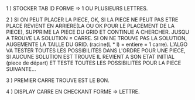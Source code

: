 1 ) STOCKER TAB ID FORME => 1 OU PLUSIEURS LETTRES.

2 ) SI ON PEUT PLACER LA PIECE, OK, SI LA PIECE NE PEUT PAS ETRE PLACE REVIENT EN ARRIERE(LA OU OK POUR LE PLACEMENT DE LA PIECE), SUPPRIME LA PIECE DU GRID ET CONTINUE A CHERCHER. JUSQU A TROUVE LA SOLUTION = CARRE. SI ON NE TROUVE PAS LA SOLUTION, AUGEMENTE LA TAILLE DU GRID. (racine(L * l) = entiere = 1 carre). L'ALGO VA TESTER TOUTES LES POSSIBILITES DANS L'ORDRE POUR UNE PIECE, SI AUCUNE SOLUTION EST TROUVE IL REVIENT A SON ETAT INITIAL (piece de départ) ET TESTE TOUTES LES POSSIBILITES POUR LA PIECE SUIVANTE...

3 ) PREMIER CARRE TROUVE EST LE BON.

4 ) DISPLAY CARRE EN CHECKANT FORME => LETTRE.

